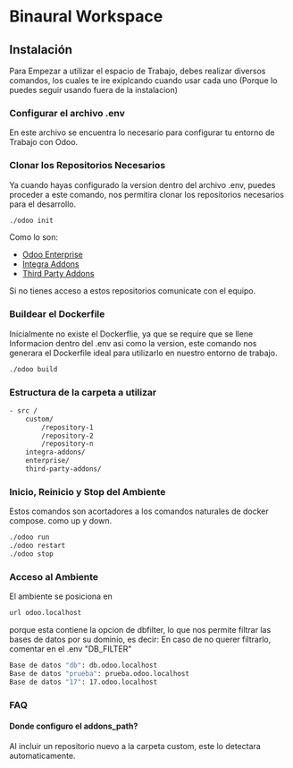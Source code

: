 # Binaural Workspace

## Instalación

Para Empezar a utilizar el espacio de Trabajo, debes realizar diversos comandos, los cuales te ire exiplcando cuando usar cada uno (Porque lo puedes seguir usando fuera de la instalacion)

### Configurar el archivo .env

En este archivo se encuentra lo necesario para configurar tu entorno de Trabajo con Odoo. 

### Clonar los Repositorios Necesarios

Ya cuando hayas configurado la version dentro del archivo .env, puedes proceder a este comando, nos permitira clonar los repositorios necesarios para el desarrollo.

```bash
./odoo init
```
    
Como lo son:
 - [Odoo Enterprise](https://github.com/odoo/enterprise)
 - [Integra Addons](https://github.com/binaural-dev/integra-addons)
 - [Third Party Addons](https://github.com/binaural-dev/third-party-addons)

 Si no tienes acceso a estos repositorios comunicate con el equipo.

 ### Buildear el Dockerfile

 Inicialmente no existe el Dockerflie, ya que se require que se llene Informacion dentro del .env asi como la version, este comando nos generara el Dockerfile ideal para utilizarlo en nuestro entorno de trabajo.

 ```bash
./odoo build
```
### Estructura de la carpeta a utilizar

```bash
- src /
    custom/
        /repository-1
        /repository-2
        /repository-n
    integra-addons/
    enterprise/
    third-party-addons/
```

### Inicio, Reinicio y Stop del Ambiente

Estos comandos son acortadores a los comandos naturales de docker compose. como up y down.
```bash
./odoo run
./odoo restart
./odoo stop
```

### Acceso al Ambiente

El ambiente se posiciona en  
```bash
url odoo.localhost
```
porque esta contiene la opcion de dbfilter,
lo que nos permite filtrar las bases de datos por su dominio, es decir:
En caso de no querer filtrarlo, comentar en el .env "DB_FILTER"

```bash
Base de datos "db": db.odoo.localhost
Base de datos "prueba": prueba.odoo.localhost
Base de datos "17": 17.odoo.localhost
```

### FAQ

#### Donde configuro el addons_path?

Al incluir un repositorio nuevo a la carpeta custom, este lo detectara automaticamente.

